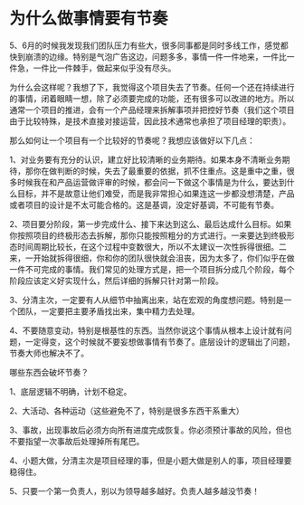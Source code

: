 为什么做事情要有节奏
================

5、6月的时候我发现我们团队压力有些大，很多同事都是同时多线工作，感觉都快到崩溃的边缘。特别是气泡广告这边，问题多多，事情一件一件地来，一件比一件急，一件比一件棘手，做起来似乎没有尽头。

为什么会这样呢？我想了下，我觉得这个项目失去了节奏。任何一个还在持续进行的事情，闭着眼睛一想，除了必须要完成的功能，还有很多可以改进的地方。所以通常一个项目的推进，会有一个产品经理来拆解事项并把控好节奏（我们这个项目由于比较特殊，是技术直接对接运营，因此技术通常也承担了项目经理的职责）。

那么如何让一个项目有一个比较好的节奏呢？我想应该做好以下几点：

1、对业务要有充分的认识，建立好比较清晰的业务期待。如果本身不清晰业务期待，那你在做判断的时候，失去了最重要的依据，抓不住重点。这是重中之重，很多时候我在和产品运营做评审的时候，都会问一下做这个事情是为什么，要达到什么目标，并不是故意让他们难受，而是我非常担心如果连这一步都没想清楚，产品或者项目的设计是不太可能合格的。这是基调，没定好基调，不可能有节奏。

2、项目要分阶段，第一步完成什么、接下来达到这么、最后达成什么目标。如果你按照项目的终极形态去拆解，那你只能按照粗分的方式进行。一来要达到终极形态时间周期比较长，在这个过程中变数很大，所以不太建议一次性拆得很细。二来，一开始就拆得很细，你和你的团队很快就会沮丧，因为太多了，你们似乎在做一件不可完成的事情。我们常见的处理方式是，把一个项目拆分成几个阶段，每个阶段应该定义好实现什么，然后详细的拆解只针对第一阶段。

3、分清主次，一定要有人从细节中抽离出来，站在宏观的角度想问题。特别是一个团队，一定要把主要矛盾找出来，集中精力去处理。

4、不要随意变动，特别是根基性的东西。当然你说这个事情从根本上设计就有问题，一定得变，这个时候就不要妄想做事情有节奏了。底层设计的逻辑出了问题，节奏大师也解决不了。

哪些东西会破坏节奏？

1、底层逻辑不明确，计划不稳定。

2、大活动、各种运动（这些避免不了，特别是很多东西干系重大）

3、事故，出现事故后必须方向所有进度完成恢复。你必须预计事故的风险，但也不要指望一次事故后处理掉所有尾巴。

4、小题大做，分清主次是项目经理的事，但是小题大做是别人的事，项目经理要稳得住。

5、只要一个第一负责人，别以为领导越多越好。负责人越多越没节奏！



